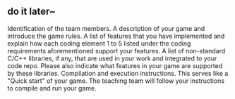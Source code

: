 ## do it later~ 
Identification of the team members.
A description of your game and introduce the game rules.
A list of features that you have implemented and explain how each coding element
1 to 5 listed under the coding requirements aforementioned support your features.
A list of non-standard C/C++ libraries, if any, that are used in your work and integrated to your code repo. Please also indicate what features in your game are supported by
these libraries.
Compilation and execution instructions. This serves like a "Quick start" of your game.
The teaching team will follow your instructions to compile and run your game.
